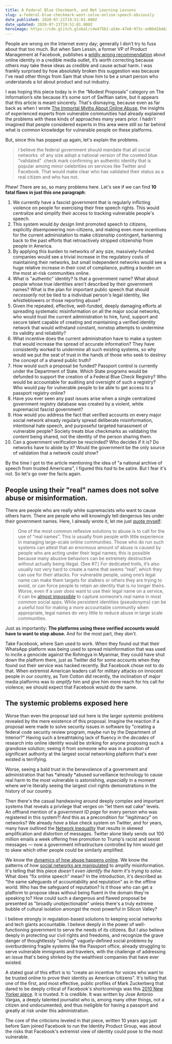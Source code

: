 ```yaml
---
title: A Federal Blue Checkmark, and Not Learning Lessons
slug: a-federal-blue-checkmark-wont-solve-online-speech-obviously
date_published: 2020-07-21T19:51:01.000Z
date_updated: 2020-07-21T19:51:01.000Z
heroimage: https://cdn.glitch.global/c4e475b2-a54e-47e0-973c-ed0bd1b46262/passport.jpeg?v=1669582414085
---
```


People are wrong on the Internet every day; generally I don’t try to fuss about that too much. But when Sam Lessin, a former VP of Product Management at Facebook, publishes a [wildly wrong recommendation](https://www.theinformation.com/articles/the-simple-and-practical-steps-the-federal-government-should-take-to-fix-online-speech) about online identity in a credible media outlet, it’s worth correcting because others may take these ideas as credible and cause actual harm. I was frankly surprised by how absolutely broken this suggestion was because I've read other things from Sam that show him to be a smart person who understands a lot about product and out industry.

I was hoping this piece today is in the “Modest Proposals” category on The Information’s site because it’s some sort of Swiftian satire, but it appears that this article is meant sincerely. That's dismaying, because even as far back as when I wrote [The Immortal Myths About Online Abuse](https://medium.com/humane-tech/the-immortal-myths-about-online-abuse-a156e3370aee), the insights of experienced experts from vulnerable communities had already explained the problems with these kinds of approaches many years prior. I hadn't imagined that people considered experts in this area were still so far behind what is common knowledge for vulnerable people on these platforms.

But, since this has popped up again, let's explain the problems.

> I believe the federal government should mandate that all social networks  of any size adopt a national version of the coveted blue “validated”  check mark confirming an authentic identity that is popular among minor celebrities on services like Twitter and Facebook. That would make clear who has validated their status as a real citizen and who has not.

Phew! There are so, so many problems here. Let's see if we can find **10 fatal flaws in just this one paragraph**:

1. We currently have a fascist government that is regularly inflicting violence on people for exercising their free speech rights. This would centralize and simplify their access to tracking vulnerable people's speech.
2. This system would *by design* limit promoted speech to citizens, explicitly disempowering non-citizens, and making even more incentives for the current administation to make citizenship contingent, harkening back to the past efforts that retroactively stripped citizenship from people in America.
3. By applying this burden to networks of any size, massively-funded companies would see a trivial increase in the regulatory costs of maintaining their networks, but small independent networks would see a huge relative increase in their cost of compliance, putting a burden on the most at-risk communities online.
4. What is "authentic" identity? Is that a government name? What about people whose true identities aren't described by their government names? What is the plan for important public speech that should *necessarily* not be tied to a individual person's legal identity, like whistleblowers or those reporting abuse?
5. Given the repeated, effective, well-funded, deeply damaging efforts at spreading systematic misinformation on all the major social networks, who would trust the current administration to hire, fund, support and secure talent capable of creating and maintaining a verified identity network that would withstand constant, nonstop attempts to undermine its validity and reliability?
6. What incentive does the current administration have to make a system that would increase the spread of accurate information? They have consistently worked to *undermine* all such existing systems, so why would we put the seat of trust in the hands of those who seek to destroy the concept of a shared public truth?
7. How would such a proposal be funded? Passport control is currently under the Department of State. Which State programs would be defunded to support the creation of a Federal Blue Check Registry? Who would be accountable for auditing and oversight of such a registry? Who would pay for vulnerable people to be able to get access to a passport registry online?
8. Have you ever seen any past issues arise when a single centralized government registry database was created by a violent, white supremacist fascist government? 
9. How would you address the fact that verified accounts on every major social network already regularly spread deliberate misinformation, intentional hate speech, and purposeful targeted harassment of vulnerable people? Society treats blue checkmarks as validating the *content* being shared, not the identity of the person sharing them.
10. Can a government verification be rescinded? Who decides if it is? Do networks have to abide by it? Would the government be the only source of validation that a network could show? 

By the time I got to the article mentioning the idea of "a national archive of speech from trusted Americans", I figured this *had* to be satire. But I fear it's not. So let's go over the facts again.

## People using their "real" names does not solve abuse or misinformation.

There are people who are really white supremacists who want to cause others harm. There are people who will knowingly tell dangerous lies under their government names. Here, I already wrote it, let me just [quote myself](https://medium.com/humane-tech/the-immortal-myths-about-online-abuse-a156e3370aee):

> One of the most common reflexive solutions to abuse is to call for the use of “real names”. This is usually from people with little experience in managing large-scale online communities. Those who do run such systems can attest that an enormous amount of abuse is caused by people who are acting under their legal names; this is possible because many abusive behaviors can be extremely destructive without actually being illegal. (See #7.) For dedicated trolls, it’s also usually not very hard to create a name that seems “real”, which they can use for their attacks. For vulnerable people, using one’s legal name can make them targets for stalkers or others they are trying to avoid, or can force people to retain an identity that is no longer theirs. Worse, even if a user *does* want to use their legal name on a service, it can be [almost impossible](https://www.kalzumeus.com/2010/06/17/falsehoods-programmers-believe-about-names/) to capture someone’s real name in most common social apps. While persistent identities (pseudonyms) can be a useful tool for making a more accountable community when appropriate, legal names do very little to reduce abuse in large scale communities.

Just as importantly: **The platforms using these verified accounts would have to want to stop abuse.** And for the most part, they *don't.*

Take Facebook, where Sam used to work. When they found out that their WhatsApp platform was being used to spread misinformation that was used to incite a genocide against the Rohingya in Myanmar, they could have shut down the platform there, just as Twitter did for some accounts when they found out their service was hacked recently. But Facebook chose not to do that. When extremist American leaders call for military attacks on innocent people in our country, as Tom Cotton did recently, the inclination of major media platforms was to *amplify* him and give him more reach for his call for violence; we should expect that Facebook would do the same.

## The systemic problems exposed here

Worse than even the proposal laid out here is the larger systemic problems revealed by the mere existence of this proposal. Imagine the reaction if a proposal were made to solve security issues in software by "creating a federal code security review program, maybe run by the Department of Interior?" Having such a breathtaking lack of fluency in the *decades* of research into online identity would be striking for anyone proposing such a grandiose solution; seeing it from someone who was in a position of significant authority at the largest social networking platform that's ever existed is terrifying.

Worse, seeing a bald trust in the benevolence of a government and administration that has *already *abused surveillance technology to cause real harm to the most vulnerable is astonishing, *especially* in a moment where we're literally seeing the largest civil rights demonstrations in the history of our country.

Then there's the casual handwaving around deeply complex and important systems that reveals a privilege that verges on "let them eat cake" levels. An offhand mention of a *government ID page* for every person who was registered in this system?! And this as a precondition for "legitimacy" on networks? We already *have* a blue check system on Twitter, and for years, many have outlined the [Network Inequality](https://medium.com/humane-tech/network-inequality-3309fb1aac59) that results in skewed amplification and distortion of messages. Twitter alone likely sends out 100 million emails a week offering free promotion to Trump's racist and sexist messages — now a government infrastructure controlled by him would get to skew which other people could be similarly amplified.

We know the [dynamics of how abuse happens online](https://medium.com/humane-tech/the-online-abuse-playbook-575648c9f798). We know the patterns of how [social networks are manipulated](https://datasociety.net/research/media-manipulation/) to amplify misinformation. It's telling that this piece *doesn't even identify the harm it's trying to solve.* What does "fix online speech" mean? In the introduction, it's described as "the same safeguards of accountability and reputation" as in the offline world. Who has the safeguard of reputation? Is it those who can get a platform to propose ideas without being fluent in the domain they're speaking to? How could such a dangerous and flawed proposal be presented as "broadly unobjectionable" unless there's a truly extreme bubble of cultural isolation amongst the most powerful in Silicon Valley?

I believe strongly in regulation-based solutions to keeping social networks and tech giants accountable. I believe deeply in the power of well-functioning government to serve the needs of its citizens. But I also believe deeply in protecting our civil rights and freedoms, and recognize the grave danger of thoughtlessly "solving" vaguely-defined social problems by overburdening fragile systems like the Passport office, already struggling to serve vulnerable immigrants and travelers, with the challenge of addressing an issue that's being shirked by the wealthiest companies that have ever existed.

A stated goal of this effort is to "create an incentive for voices who want to be trusted online to prove their identity as American citizens". It's telling that one of the first, and most effective, public profiles of Mark Zuckerberg that dared to be deeply critical of Facebook's shortcomings was this [2010 New Yorker piece](https://www.newyorker.com/magazine/2010/09/20/the-face-of-facebook). It is trusted. It is credible. It was written by Jose Antonio Vargas, a deeply talented journalist who is, among many other things, not a citizen and undocumented, and thus ineligible for having a passport and greatly at risk under this administration.

The core of the criticisms leveled in that piece, written 10 years ago just before Sam joined Facebook to run the Identity Product Group, was about the risks that Facebook's extremist view of identity could pose to the most vulnerable.
